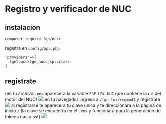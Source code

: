 # Registro y verificador de NUC
## instalacion
```
composer require fge/nucc
```
registra en `config/app.php`
```
'providers'=>[
  fge\nucc\fge_nucc_sp::class
]
```
## registrate
(en tu archivo `.env` aparecera la variable `FGE-URL-NUC` que contiene la url del motor del NUC)
<img src="https://i.imgur.com/0z8TCSP.jpg"/>
en tu navegador ingresa a `/fge_tok/regmod1` y registrate 
<img src="https://i.imgur.com/Sq8Uh6P.gif"/>
al registrarse te aparecera tu clave unica y te direccionara a la pagina de inicio `/`
(la clave se encuentra en el `.env` y funcionara para la generacion de tokens nuc y jwt)
<img src="https://i.imgur.com/QYsyqfx.jpg"/>
